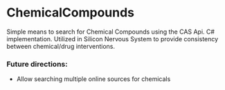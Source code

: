 # ChemicalCompounds

Simple means to search for Chemical Compounds using the CAS Api. C# implementation. Utilized in Silicon Nervous System to provide consistency between chemical/drug interventions.

### Future directions:
* Allow searching multiple online sources for chemicals
